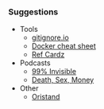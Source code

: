 
### Suggestions

* Tools
    * [gitignore.io](https://www.gitignore.io/)
    * [Docker cheat sheet](https://github.com/wsargent/docker-cheat-sheet)
    * [Ref Cardz](https://dzone.com/refcardz)
* Podcasts
    * [99% Invisible](http://99percentinvisible.org/)
    * [Death, Sex, Money](http://www.npr.org/podcasts/458929318/death-sex-money)
* Other
    * [Oristand](http://oristand.co/)

